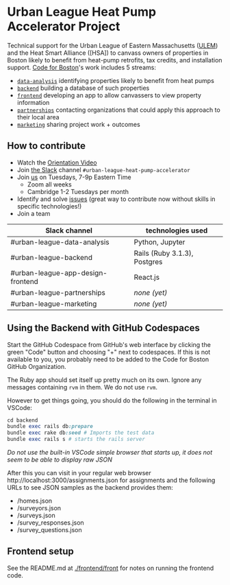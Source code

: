 # Urban League Heat Pump Accelerator Project

Technical support for the Urban League of Eastern Massachusetts ([ULEM](https://www.ulem.org/)) and the Heat Smart Alliance ([HSA]) to canvass owners of properties in Boston likely to benefit from heat-pump retrofits, tax credits, and installation support.
[Code for Boston](https://www.codeforboston.org/)'s work includes 5 streams:

* [`data-analysis`](/data-analysis/) identifying properties likely to benefit from heat pumps
* [`backend`](/backend/) building a database of such properties
* [`frontend`](/frontend/) developing an app to allow canvassers to view property information
* [`partnerships`](/partnerships/) contacting organizations that could apply this approach to their local area
* [`marketing`](/marketing/) sharing project work + outcomes


## How to contribute
* Watch the [Orientation Video](https://www.youtube.com/watch?v=xSDioDavOsw)
* Join [the Slack](https://communityinviter.com/apps/cfb-public/default-badge) channel `#urban-league-heat-pump-accelerator`
* Join [us](https://www.meetup.com/Code-for-Boston/) on Tuesdays, 7-9p Eastern Time
    + Zoom all weeks
    + Cambridge 1-2 Tuesdays per month
* Identify and solve [issues](https://github.com/codeforboston/urban-league-heat-pump-accelerator/issues) (great way to contribute now without skills in specific technologies!)
* Join a team

| Slack channel                     | technologies used            |
|-----------------------------------|------------------------------|
| #urban-league-data-analysis       | Python, Jupyter              |
| #urban-league-backend | Rails (Ruby 3.1.3), Postgres |
| #urban-league-app-design-frontend | React.js                     |
| #urban-league-partnerships        | *none (yet)*                 |
| #urban-league-marketing           | *none (yet)*                 |


## Using the Backend with GitHub Codespaces
Start the GitHub Codespace from GitHub's web interface by clicking the green "Code" button and choosing "+" next to codespaces. If this is not available to you, you probably need to be added to the Code for Boston GitHub Organization.

The Ruby app should set itself up pretty much on its own. Ignore any messages containing `rvm` in them. We do not use `rvm`.

However to get things going, you should do the following in the terminal in VSCode:

```ruby
cd backend
bundle exec rails db:prepare
bundle exec rake db:seed # Imports the test data
bundle exec rails s # starts the rails server
```
*Do not use the built-in VSCode simple browser that starts up, it does not seem to be able to display raw JSON*

After this you can visit in your regular web browser http://localhost:3000/assignments.json for assignments and the following URLs to see JSON samples as the backend provides them:

* /homes.json
* /surveyors.json
* /surveys.json
* /survey_responses.json
* /survey_questions.json

## Frontend setup

See the README.md at [./frontend/front](./frontend/front) for notes on running the frontend code.
